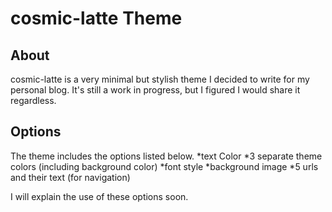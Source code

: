 # cosmic-latte Theme #

## About ##
cosmic-latte is a very minimal but stylish theme I decided to write for my personal blog.
It's still a work in progress, but I figured I would share it regardless.

## Options ##
The theme includes the options listed below.
*text Color
*3 separate theme colors (including background color)
*font style
*background image
*5 urls and their text (for navigation)

I will explain the use of these options soon.